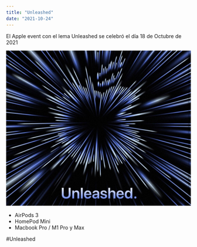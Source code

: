 ```yaml
---
title: "Unleashed"
date: "2021-10-24"
---
```


El Apple event con el lema Unleashed se celebró el día 18 de Octubre de 2021

![](../../images/Apple-Unleashed.jpg)

- AirPods 3
- HomePod Mini
- Macbook Pro / M1 Pro y Max

#Unleashed
